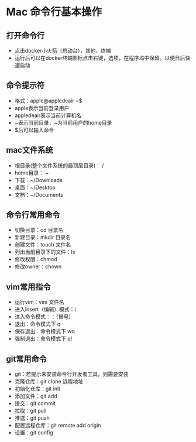 # Mac 命令行基本操作

## 打开命令行
* 点击docker小火箭（启动台），其他，终端
* 运行后可以在docker终端图标点击右键，选项，在程序坞中保留。以便日后快速启动

## 命令提示符
* 格式：apple@appledeair ~$
* apple表示当前登录用户
* appledeair表示当前计算机名
* ~表示当前目录，~为当前用户的home目录
* $后可以输入命令

## mac文件系统
* 根目录(整个文件系统的最顶层目录)： / 
* home目录： ~
* 下载：~/Downloads
* 桌面：~/Desktop
* 文档：~/Documents

## 命令行常用命令
* 切换目录：cd 目录名
* 新建目录：mkdir 目录名
* 创建文件：touch 文件名
* 列出当前目录下的文件：ls
* 修改权限：chmod
* 修改owner：chown

## vim常用指令
* 运行vim：vim 文件名
* 进入insert（编辑）模式：i
* 进入命令模式：：（冒号）
* 退出：命令模式下 q
* 保存退出：命令模式下 wq
* 强制退出：命令模式下 q!

## git常用命令
* git：若提示未安装命令行开发者工具，则需要安装
* 克隆仓库：git clone 远程地址
* 初始化仓库：git init
* 添加文件：git add
* 提交：git commit
* 拉取：git pull
* 推送：git push
* 配置远程仓库：git remote add origin
* 设置：git config

